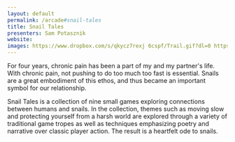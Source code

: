 ```yaml
---
layout: default
permalink: /arcade#snail-tales
title: Snail Tales
presenters: Sam Potasznik
website: 
images: https://www.dropbox.com/s/qkycz7rexj 6cspf/Trail.gif?dl=0 https://www.dropbox.com/s/7y1piqqq1veo79s/pushBegin.gif?dl=0 https://www.dropbox.com/s/6sqouqfhpbkno3r/counting2.gif?dl=0
---
```

For four years, chronic pain has been a part of my and my partner's life. With chronic pain, not pushing to do too much too fast is essential. Snails are a great embodiment of this ethos, and thus became an important symbol for our relationship.

Snail Tales is a collection of nine small games exploring connections between humans and snails. In the collection, themes such as moving slow and protecting yourself from a harsh world are explored through a variety of traditional game tropes as well as techniques emphasizing poetry and narrative over classic player action. The result is a heartfelt ode to snails.

